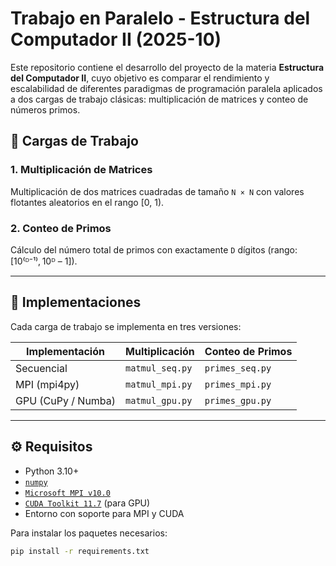 # Trabajo en Paralelo - Estructura del Computador II (2025-10)

Este repositorio contiene el desarrollo del proyecto de la materia **Estructura del Computador II**, cuyo objetivo es comparar el rendimiento y escalabilidad de diferentes paradigmas de programación paralela aplicados a dos cargas de trabajo clásicas: multiplicación de matrices y conteo de números primos.

## 📌 Cargas de Trabajo

### 1. Multiplicación de Matrices
Multiplicación de dos matrices cuadradas de tamaño `N × N` con valores flotantes aleatorios en el rango [0, 1).

### 2. Conteo de Primos
Cálculo del número total de primos con exactamente `D` dígitos (rango: [10⁽ᴰ⁻¹⁾, 10ᴰ – 1]).

---

## 🧪 Implementaciones

Cada carga de trabajo se implementa en tres versiones:

| Implementación | Multiplicación | Conteo de Primos |
|----------------|----------------|------------------|
| Secuencial     | `matmul_seq.py`| `primes_seq.py`  |
| MPI (mpi4py)   | `matmul_mpi.py`| `primes_mpi.py`  |
| GPU (CuPy / Numba) | `matmul_gpu.py`| `primes_gpu.py`  |

---

## ⚙️ Requisitos

- Python 3.10+
- [`numpy`](https://numpy.org/)
- [`Microsoft MPI v10.0`](https://www.microsoft.com/en-us/download/details.aspx?id=57467)
- [`CUDA Toolkit 11.7`](https://developer.nvidia.com/cuda-11-7-0-download-archive?target_os=Windows&target_arch=x86_64&target_version=10&target_type=exe_local) (para GPU)
- Entorno con soporte para MPI y CUDA

Para instalar los paquetes necesarios:
```bash
pip install -r requirements.txt

